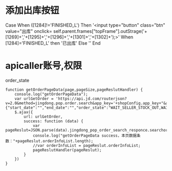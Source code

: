 # 添加出库按钮
Case      When ([1284]!='FINISHED_L') Then '<input type="button" class="btn" value="出库" onclick= self.parent.frames["topFrame"].outStrage('+[1269]+','+[1295]+','+[1296]+','+[1301]+','+[1302]+');>'     When [1284]='FINISHED_L' then '已出库' Else '' End

# apicaller账号,权限

order_state

    function getOrderPageData(page,pageSize,pageReslutHandler) {
        console.log("getOrderPageData");
        var urlGetOrder = 'https://api.jd.com/routerjson?v=2.0&method=jingdong.pop.order.search&app_key='+shopConfig.app_key+"&access_token="+shopConfig.access_token+'&360buy_param_json={"start_date":"","end_date":"","order_state":"WAIT_SELLER_STOCK_OUT,WAIT_GOODS_RECEIVE_CONFIRM,WAIT_SELLER_DELIVERY,PAUSE,TRADE_CANCELED,LOCKED","optional_fields":"pin,orderTotalPrice,orderState,paymentConfirmTime,orderStartTime,consigneeInfo,vatInfo,itemInfoList,invoiceInfo,orderRemark,venderRemark,orderSource,modified","page":"'+page+'","page_size":"'+pageSize+'","sortType":"1","dateType":""}';
        $.ajax({
            url: urlGetOrder,
            success: function (data) {
                var pageReslut=JSON.parse(data).jingdong_pop_order_search_responce.searchorderinfo_result;
                console.log("getOrderPageData success，本页数据条数："+pageReslut.orderInfoList.length);
                //var orderInfoList = pageReslut.orderInfoList;
                pageReslutHandler(pageReslut);
            }
        })
    } 